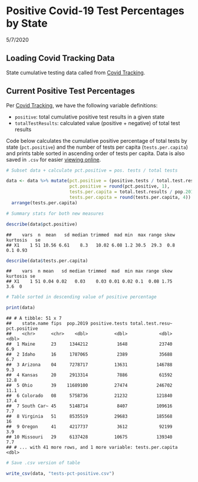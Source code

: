 Positive Covid-19 Test Percentages by State
================
5/7/2020

Loading Covid Tracking Data
---------------------------

State cumulative testing data called from [Covid Tracking](https://covidtracking.com).

Current Positive Test Percentages
---------------------------------

Per [Covid Tracking](https://covidtracking.com/api), we have the following variable definitions:

-   `positive`: total cumulative positive test results in a given state
-   `totalTestResults`: calculated value (positive + negative) of total test results

Code below calculates the cumulative positive percentage of total tests by state (`pct.positive`) and the number of tests per capita (`tests.per.capita`) and prints table sorted in ascending order of tests per capita. Data is also saved in `.csv` for easier [viewing online](https://github.com/mackaytc/covid-resources/blob/master/code/tests-pct-positive.csv).

``` r
# Subset data + calculate pct.positive = pos. tests / total tests

data <- data %>% mutate(pct.positive = (positive.tests / total.test.results)*100, 
                        pct.positive = round(pct.positive, 1), 
                        tests.per.capita = total.test.results / pop.2019, 
                        tests.per.capita = round(tests.per.capita, 4)) %>% 
  arrange(tests.per.capita)

# Summary stats for both new measures

describe(data$pct.positive)
```

    ##    vars  n  mean   sd median trimmed  mad min  max range skew kurtosis   se
    ## X1    1 51 10.56 6.61    8.3   10.02 6.08 1.2 30.5  29.3  0.8      0.1 0.93

``` r
describe(data$tests.per.capita)
```

    ##    vars  n mean   sd median trimmed  mad  min max range skew kurtosis se
    ## X1    1 51 0.04 0.02   0.03    0.03 0.01 0.02 0.1  0.08 1.75      3.6  0

``` r
# Table sorted in descending value of positive percentage

print(data)
```

    ## # A tibble: 51 x 7
    ##    state.name fips  pop.2019 positive.tests total.test.resu~ pct.positive
    ##    <chr>      <chr>    <dbl>          <dbl>            <dbl>        <dbl>
    ##  1 Maine      23     1344212           1648            23740          6.9
    ##  2 Idaho      16     1787065           2389            35688          6.7
    ##  3 Arizona    04     7278717          13631           146788          9.3
    ##  4 Kansas     20     2913314           7886            61592         12.8
    ##  5 Ohio       39    11689100          27474           246702         11.1
    ##  6 Colorado   08     5758736          21232           121840         17.4
    ##  7 South Car~ 45     5148714           8407           109616          7.7
    ##  8 Virginia   51     8535519          29683           185568         16  
    ##  9 Oregon     41     4217737           3612            92199          3.9
    ## 10 Missouri   29     6137428          10675           139340          7.7
    ## # ... with 41 more rows, and 1 more variable: tests.per.capita <dbl>

``` r
# Save .csv version of table 

write_csv(data, "tests-pct-positive.csv")
```
